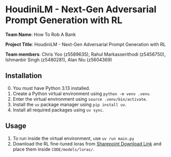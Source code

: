 # HoudiniLM - Next-Gen Adversarial Prompt Generation with RL

**Team Name**: How To Rob A Bank

**Project Title**: HoudiniLM - Next-Gen Adversarial Prompt Generation with RL

**Team members**: Chris Yoo (z5589635), Rahul Markasserithodi (z5456750), Ishmanbir Singh (z5480281), Alan Niu (z5604369)

## Installation
0. You must have Python 3.13 installed.
1. Create a Python virtual environment using `python -m venv .venv`.
2. Enter the virtual environment using `source .venv/bin/activate`.
3. Install the `uv` package manager using `pip install uv`.
4. Install all required packages using `uv sync`.

## Usage
1. To run inside the virtual environment, use `uv run main.py`
2. Download the RL fine-tuned loras from [Sharepoint Download Link](https://unsw-my.sharepoint.com/:f:/g/personal/z5480281_ad_unsw_edu_au/Emy4maxOthdCv0PqicZwPNcBmn7mJHCJH8Ec7ljH66LrBQ?e=bRLBxe) and place them inside `CODE/models/loras/`.
